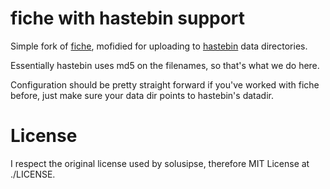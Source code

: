# fiche with hastebin support

Simple fork of [fiche](https://github.com/solusipse/fiche), mofidied for uploading to [hastebin](https://github.com/toptal/haste-server) data directories.

Essentially hastebin uses md5 on the filenames, so that's what we do here.

Configuration should be pretty straight forward if you've worked with fiche before, just make sure your data dir points to hastebin's datadir.

# License

I respect the original license used by solusipse, therefore MIT License at ./LICENSE.

